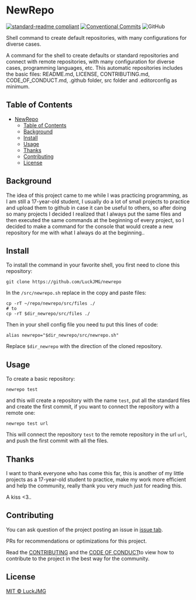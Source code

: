 # NewRepo

[![standard-readme compliant](https://img.shields.io/badge/readme%20style-standard-brightgreen.svg)](https://github.com/RichardLitt/standard-readme)
[![Conventional Commits](https://img.shields.io/badge/Conventional%20Commits-1.0.0-yellow.svg)](https://conventionalcommits.org)
![GitHub](https://img.shields.io/github/license/LuckJMG/Config-Files)

Shell command to create default repositories, with many configurations for diverse cases.

A command for the shell to create defaults or standard repositories and connect with remote repositories, with many configuration for diverse cases, programming languages, etc. This automatic repositories includes the basic files: README.md, LICENSE, CONTRIBUTING.md, CODE_OF_CONDUCT.md, .github folder, src folder and .editorconfig as minimum.
## Table of Contents

- [NewRepo](#newrepo)
  - [Table of Contents](#table-of-contents)
  - [Background](#background)
  - [Install](#install)
  - [Usage](#usage)
  - [Thanks](#thanks)
  - [Contributing](#contributing)
  - [License](#license)

## Background

The idea of this project came to me while I was practicing programming, as I am still a 17-year-old student, I usually do a lot of small projects to practice and upload them to github in case it can be useful to others, so after doing so many projects I decided I realized that I always put the same files and then executed the same commands at the beginning of every project, so I decided to make a command for the console that would create a new repository for me with what I always do at the beginning..

## Install

To install the command in your favorite shell, you first need to clone this repository:

``` shell
git clone https://github.com/LuckJMG/newrepo
```

In the `/src/newrepo.sh` replace in the copy and paste files:

``` shell
cp -rT ~/repo/newrepo/src/files ./
# to
cp -rT $dir_newrepo/src/files ./
```

Then in your shell config file you need tu put this lines of code:

``` shell
alias newrepo="$dir_newrepo/src/newrepo.sh"
```

Replace `$dir_newrepo` with the direction of the cloned repository.
## Usage

To create a basic repository:

``` shell
newrepo test
```

and this will create a repository with the name `test`, put all the standard files and create the first commit, if you want to connect the repository with a remote one:

``` shell
newrepo test url
```

This will connect the repository `test` to the remote repository in the url `url`, and push the first commit with all the files.

## Thanks

I want to thank everyone who has come this far, this is another of my little projects as a 17-year-old student to practice, make my work more efficient and help the community, really thank you very much just for reading this.

A kiss <3..

## Contributing

You can ask question of the project posting an issue in [issue tab](https://github.com/LuckJMG/newrepo/issues).

PRs for recommendations or optimizations for this project.

Read the [CONTRIBUTING](CONTRIBUTING.md) and the [CODE OF CONDUCT](CODE_OF_CONDUCT.md)to view how to contribute to the project in the best way for the community.

## License

[MIT © LuckJMG](LICENSE)
